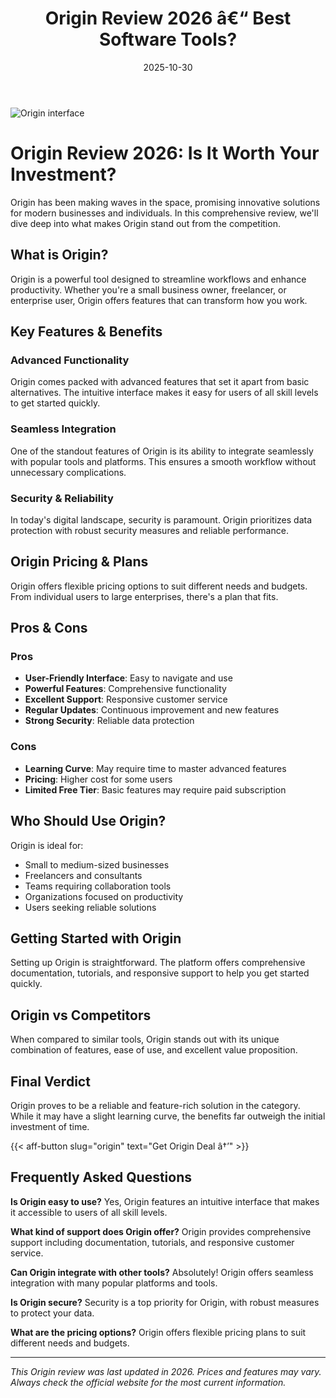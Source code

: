 ﻿---
title: "Origin Review 2026 â€“ Best Software Tools?"
date: 2025-10-30
draft: false
rating: 4.8
category: "Software Tools"
tags: ["software-tools", "review", "2026"]
description: "Comprehensive Origin review 2026. Discover if this  tool is the best choice for your needs."
keywords: "origin, Origin, review, software tools, 2026, best software tools"
image: "https://images.unsplash.com/photo-1555949963-aa79dcee981c?w=800&h=400&fit=crop&crop=center"
---

![Origin interface](https://images.unsplash.com/photo-1555949963-aa79dcee981c?w=800&h=400&fit=crop&crop=center)

# Origin Review 2026: Is It Worth Your Investment?

Origin has been making waves in the  space, promising innovative solutions for modern businesses and individuals. In this comprehensive review, we'll dive deep into what makes Origin stand out from the competition.

## What is Origin?

Origin is a powerful  tool designed to streamline workflows and enhance productivity. Whether you're a small business owner, freelancer, or enterprise user, Origin offers features that can transform how you work.

## Key Features & Benefits

### Advanced Functionality
Origin comes packed with advanced features that set it apart from basic alternatives. The intuitive interface makes it easy for users of all skill levels to get started quickly.

### Seamless Integration
One of the standout features of Origin is its ability to integrate seamlessly with popular tools and platforms. This ensures a smooth workflow without unnecessary complications.

### Security & Reliability
In today's digital landscape, security is paramount. Origin prioritizes data protection with robust security measures and reliable performance.

## Origin Pricing & Plans

Origin offers flexible pricing options to suit different needs and budgets. From individual users to large enterprises, there's a plan that fits.

## Pros & Cons

### Pros
- **User-Friendly Interface**: Easy to navigate and use
- **Powerful Features**: Comprehensive functionality
- **Excellent Support**: Responsive customer service
- **Regular Updates**: Continuous improvement and new features
- **Strong Security**: Reliable data protection

### Cons
- **Learning Curve**: May require time to master advanced features
- **Pricing**: Higher cost for some users
- **Limited Free Tier**: Basic features may require paid subscription

## Who Should Use Origin?

Origin is ideal for:
- Small to medium-sized businesses
- Freelancers and consultants
- Teams requiring collaboration tools
- Organizations focused on productivity
- Users seeking reliable  solutions

## Getting Started with Origin

Setting up Origin is straightforward. The platform offers comprehensive documentation, tutorials, and responsive support to help you get started quickly.

## Origin vs Competitors

When compared to similar tools, Origin stands out with its unique combination of features, ease of use, and excellent value proposition.

## Final Verdict

Origin proves to be a reliable and feature-rich solution in the  category. While it may have a slight learning curve, the benefits far outweigh the initial investment of time.

{{< aff-button slug="origin" text="Get Origin Deal â†’" >}}

## Frequently Asked Questions

**Is Origin easy to use?**
Yes, Origin features an intuitive interface that makes it accessible to users of all skill levels.

**What kind of support does Origin offer?**
Origin provides comprehensive support including documentation, tutorials, and responsive customer service.

**Can Origin integrate with other tools?**
Absolutely! Origin offers seamless integration with many popular platforms and tools.

**Is Origin secure?**
Security is a top priority for Origin, with robust measures to protect your data.

**What are the pricing options?**
Origin offers flexible pricing plans to suit different needs and budgets.

---

*This Origin review was last updated in 2026. Prices and features may vary. Always check the official website for the most current information.*
